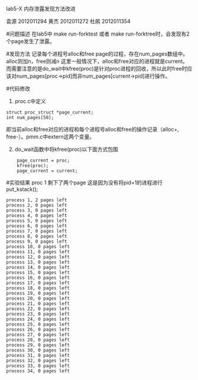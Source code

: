 lab5-X 内存泄露发现方法改进

袁源 2012011294
黄杰 2012011272
杜鹃 2012011354

#问题描述
在lab5中 make run-forktest 或者 make run-forktree时，会发现有2个page发生了泄露。

#发现方法
记录每个进程号alloc和free page的过程，存在num_pages数组中。alloc则加n，free则减n
这里一般情况下，alloc和free对应的进程就是current。而需要注意的是do_wait中kfree(proc)是针对proc进程的回收，所以此时free时应该对num_pages[proc->pid]而非num_pages[current->pid]进行操作。

#代码修改
1. proc.c中定义

```
struct proc_struct *page_current;
int num_pages[50];
```
即当前alloc和free对应的进程和每个进程号alloc和free的操作记录（alloc+, free-）。pmm.c中extern这两个变量。


2. do_wait函数中将kfree(proc)以下面方式包围

```
    page_current = proc;
    kfree(proc);
    page_current = current;
```

#实验结果
proc 1 剩下了两个page
这是因为没有将pid=1的进程进行put_kstack();

```
process 1, 2 pages left
process 2, 0 pages left
process 3, 0 pages left
process 4, 0 pages left
process 5, 0 pages left
process 6, 0 pages left
process 7, 0 pages left
process 8, 0 pages left
process 9, 0 pages left
process 10, 0 pages left
process 11, 0 pages left
process 12, 0 pages left
process 13, 0 pages left
process 14, 0 pages left
process 15, 0 pages left
process 16, 0 pages left
process 17, 0 pages left
process 18, 0 pages left
process 19, 0 pages left
process 20, 0 pages left
process 21, 0 pages left
process 22, 0 pages left
process 23, 0 pages left
process 24, 0 pages left
process 25, 0 pages left
process 26, 0 pages left
process 27, 0 pages left
process 28, 0 pages left
process 29, 0 pages left
process 30, 0 pages left
process 31, 0 pages left
process 32, 0 pages left
process 33, 0 pages left
process 34, 0 pages left

```